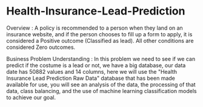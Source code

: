 # Health-Insurance-Lead-Prediction

Overview :
A policy is recommended to a person when they land on an insurance website, and if the person chooses to fill up a form to apply, it is considered a Positive outcome (Classified as lead). All other conditions are considered Zero outcomes.

Business Problem Understanding :
In this problem we need to see if we can predict if the costume is a lead or not, we have a big database, our data date has 50882 values and 14 columns, here we will use the "Health Insurance Lead Prediction Raw Data" database that has been made available for use, you will see an analysis of the data, the processing of that data, class balancing, and the use of machine learning classification models to achieve our goal.

